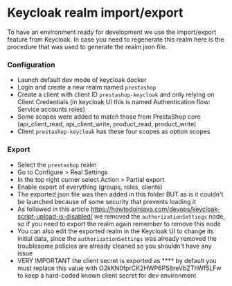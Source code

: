 # Keycloak realm import/export

To have an environment ready for development we use the import/export feature from Keycloak.
In case you need to regenerate this realm here is the procedure that was used to generate the realm json file.

### Configuration

- Launch default dev mode of keycloak docker
- Login and create a new realm named `prestashop`
- Create a client with client ID `prestashop-keycloak` and only relying on Client Credentials (in keycloak UI this is named Authentication flow: Service accounts roles)
- Some scopes were added to match those from PrestaShop core (api_client_read, api_client_write, product_read, product_write)
- Client `prestashop-keycloak` has these four scopes as option scopes

### Export

- Select the `prestashop` realm
- Go to Configure > Real Settings
- In the top right corner select Action > Partial export
- Enable export of everything (groups, roles, clients)
- The exported json file was then added in this folder BUT as is it couldn't be launched because of some security that prevents loading it
- As followed in this article https://howtodoinjava.com/devops/keycloak-script-upload-is-disabled/ we removed the `authorizationSettings` node, so if you need to export the realm again remember to remove this node
- You can also edit the exported realm in the Keycloak UI to change its initial data, since the `authorizationSettings` was already removed the troublesome policies are already cleaned so you shouldn't have any issue
- VERY IMPORTANT the client secret is exported as **** by default you must replace this value with O2kKN0fprCK2HWP6PS6reVbZThWf5LFw to keep a hard-coded known client secret for dev environment
